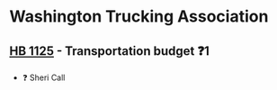# Washington Trucking Association

## [HB 1125](/bill/2023-24/hb/1125/) - Transportation budget   ❓1
* ❓ Sheri Call